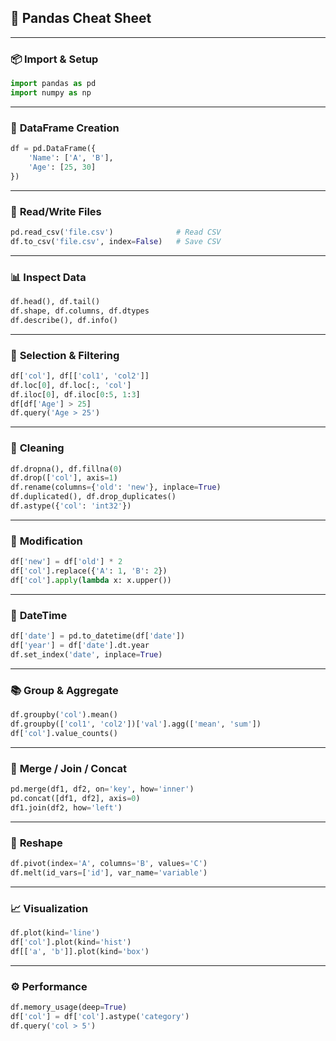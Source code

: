 
## 🐼 **Pandas Cheat Sheet**

---

### 📦 **Import & Setup**

```python
import pandas as pd
import numpy as np
```

---

### 📁 **DataFrame Creation**

```python
df = pd.DataFrame({
    'Name': ['A', 'B'],
    'Age': [25, 30]
})
```

---

### 📄 **Read/Write Files**

```python
pd.read_csv('file.csv')              # Read CSV
df.to_csv('file.csv', index=False)   # Save CSV
```

---

### 📊 **Inspect Data**

```python
df.head(), df.tail()
df.shape, df.columns, df.dtypes
df.describe(), df.info()
```

---

### 🎯 **Selection & Filtering**

```python
df['col'], df[['col1', 'col2']]
df.loc[0], df.loc[:, 'col']
df.iloc[0], df.iloc[0:5, 1:3]
df[df['Age'] > 25]
df.query('Age > 25')
```

---

### 🧹 **Cleaning**

```python
df.dropna(), df.fillna(0)
df.drop(['col'], axis=1)
df.rename(columns={'old': 'new'}, inplace=True)
df.duplicated(), df.drop_duplicates()
df.astype({'col': 'int32'})
```

---

### 🔄 **Modification**

```python
df['new'] = df['old'] * 2
df['col'].replace({'A': 1, 'B': 2})
df['col'].apply(lambda x: x.upper())
```

---

### 📆 **DateTime**

```python
df['date'] = pd.to_datetime(df['date'])
df['year'] = df['date'].dt.year
df.set_index('date', inplace=True)
```

---

### 📚 **Group & Aggregate**

```python
df.groupby('col').mean()
df.groupby(['col1', 'col2'])['val'].agg(['mean', 'sum'])
df['col'].value_counts()
```

---

### 🔁 **Merge / Join / Concat**

```python
pd.merge(df1, df2, on='key', how='inner')
pd.concat([df1, df2], axis=0)
df1.join(df2, how='left')
```

---

### 🔄 **Reshape**

```python
df.pivot(index='A', columns='B', values='C')
df.melt(id_vars=['id'], var_name='variable')
```

---

### 📈 **Visualization**

```python
df.plot(kind='line')
df['col'].plot(kind='hist')
df[['a', 'b']].plot(kind='box')
```

---

### ⚙️ **Performance**

```python
df.memory_usage(deep=True)
df['col'] = df['col'].astype('category')
df.query('col > 5')
```

